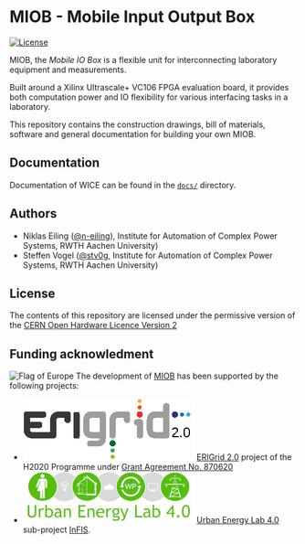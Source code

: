# MIOB - Mobile Input Output Box

[![License](https://img.shields.io/github/license/rwth-acs/miob)](https://github.com/rwth-acs/miob/blob/master/LICENSE)
<!-- [![GitHub Workflow Status](https://img.shields.io/github/workflow/status/rwth-acs/miob/build)](https://github.com/rwth-acs/miob/actions) -->
<!-- [![DOI](https://zenodo.org/badge/413409974.svg)](https://zenodo.org/badge/latestdoi/413409974) -->

MIOB, the _Mobile IO Box_ is a flexible unit for interconnecting laboratory equipment and measurements.

Built around a Xilinx Ultrascale+ VC106 FPGA evaluation board, it provides both computation power and IO flexibility for various interfacing tasks in a laboratory.

This repository contains the construction drawings, bill of materials, software and general documentation for building your own MIOB.

## Documentation

Documentation of WICE can be found in the [`docs/`](./docs) directory.

## Authors

- Niklas Eiling ([@n-eiling](https://github.com/n-eiling)), Institute for Automation of Complex Power Systems, RWTH Aachen University)
- Steffen Vogel ([@stv0g](https://github.com/stv0g), Institute for Automation of Complex Power Systems, RWTH Aachen University)

## License

The contents of this repository are licensed under the permissive version of the [CERN Open Hardware Licence Version 2][cern-ohl-v2]

## Funding acknowledment

![Flag of Europe](https://erigrid2.eu/wp-content/uploads/2020/03/europa_flag_low.jpg) The development of [MIOB][miob] has been supported by the following projects:

- ![ERIGrid 2.0 logo](./docs/pictures/erigrid.png) [ERIGrid 2.0][erigrid-2] project of the H2020 Programme under [Grant Agreement No. 870620](https://cordis.europa.eu/project/id/870620)
- ![Urban Energy Lab 4.0 Logo](./docs/pictures/uel.png) [Urban Energy Lab 4.0][uel] sub-project [InFIS][uel-infis].

[miob]: https://github.com/RWTH-ACS/miob
[uel]: https://www.uel4-0.de/
[uel-infis]: https://www.uel4-0.de/Infrastruktur/Mobiler-Pruefstand/
[erigrid-2]: https://erigrid2.eu
[cern-ohl-v2]: https://ohwr.org/project/cernohl/blob/master/licence_texts/cern_ohl_p_v2.txt
